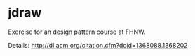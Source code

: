 jdraw
============

Exercise for an design pattern course at FHNW.

Details: http://dl.acm.org/citation.cfm?doid=1368088.1368202
